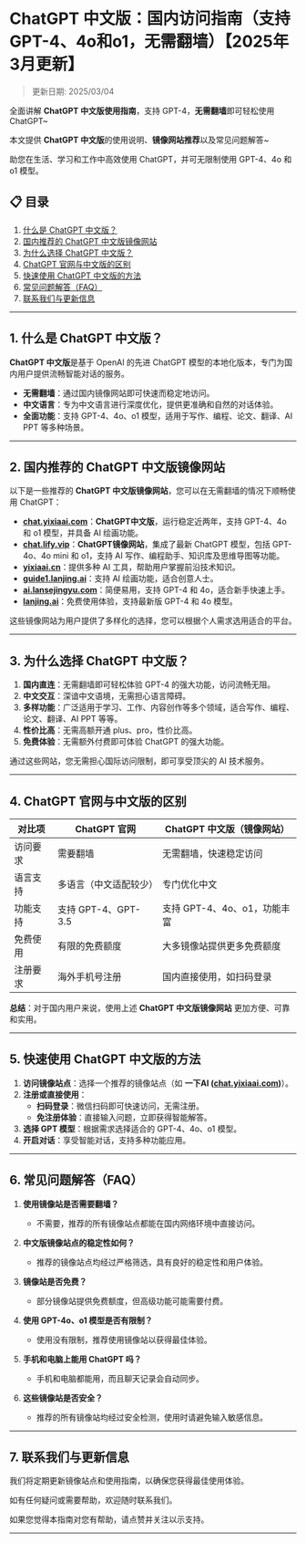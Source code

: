 # ChatGPT 中文版：国内访问指南（支持 GPT-4、4o和o1，无需翻墙）【2025年3月更新】 

>更新日期: 2025/03/04   

全面讲解 **ChatGPT 中文版使用指南**，支持 GPT-4，**无需翻墙**即可轻松使用 ChatGPT~

本文提供 **ChatGPT 中文版**的使用说明、**镜像网站推荐**以及常见问题解答~

助您在生活、学习和工作中高效使用 ChatGPT，并可无限制使用 GPT-4、4o 和 o1 模型。

## 📋 目录

1. [什么是 ChatGPT 中文版？](#1-什么是-chatgpt中文版)
2. [国内推荐的 ChatGPT 中文版镜像网站](#2-国内推荐的-chatgpt中文版镜像网站)
3. [为什么选择 ChatGPT 中文版？](#3-为什么选择-chatgpt-中文版)
4. [ChatGPT 官网与中文版的区别](#4-chatgpt-官网与中文版的区别)
5. [快速使用 ChatGPT 中文版的方法](#5-快速使用-chatgpt-中文版的方法)
6. [常见问题解答（FAQ）](#6-常见问题解答-faq)
7. [联系我们与更新信息](#7-联系我们与更新信息)

---

## 1. 什么是 ChatGPT 中文版？

**ChatGPT 中文版**是基于 OpenAI 的先进 ChatGPT 模型的本地化版本，专门为国内用户提供流畅智能对话的服务。

- **无需翻墙**：通过国内镜像网站即可快速而稳定地访问。
- **中文语言**：专为中文语言进行深度优化，提供更准确和自然的对话体验。
- **全面功能**：支持 GPT-4、4o、o1 模型，适用于写作、编程、论文、翻译、AI PPT 等多种场景。

---

## 2. 国内推荐的 ChatGPT 中文版镜像网站

以下是一些推荐的 **ChatGPT 中文版镜像网站**，您可以在无需翻墙的情况下顺畅使用 ChatGPT：
- **[chat.yixiaai.com](https://chat.yixiaai.com/)**：**ChatGPT中文版**，运行稳定近两年，支持 GPT-4、4o 和 o1 模型，并具备 AI 绘画功能。
- **[chat.lify.vip](https://www.yixiaai.com/)**：**ChatGPT镜像网站**，集成了最新 ChatGPT 模型，包括 GPT-4o、4o mini 和 o1，支持 AI 写作、编程助手、知识库及思维导图等功能。
- **[yixiaai.cn](https://yixiaai.cn/)**：提供多种 AI 工具，帮助用户掌握前沿技术知识。
- **[guide1.lanjing.ai](https://guide1.lanjing.ai/)**：支持 AI 绘画功能，适合创意人士。
- **[ai.lansejingyu.com](https://ai.lansejingyu.com/)**：简便易用，支持 GPT-4 和 4o，适合新手快速上手。
- **[lanjing.ai](https://lanjing.ai/)**：免费使用体验，支持最新版 GPT-4 和 4o 模型。

这些镜像网站为用户提供了多样化的选择，您可以根据个人需求选用适合的平台。

---

## 3. 为什么选择 ChatGPT 中文版？

1. **国内直连**：无需翻墙即可轻松体验 GPT-4 的强大功能，访问流畅无阻。
2. **中文交互**：深谙中文语境，无需担心语言障碍。
3. **多样功能**：广泛适用于学习、工作、内容创作等多个领域，适合写作、编程、论文、翻译、AI PPT 等等。
4. **性价比高**：无需高额开通 plus、pro，性价比高。
5. **免费体验**：无需额外付费即可体验 ChatGPT 的强大功能。

通过这些网站，您无需担心国际访问限制，即可享受顶尖的 AI 技术服务。

---

## 4. ChatGPT 官网与中文版的区别

| 对比项          | ChatGPT 官网                     | ChatGPT 中文版（镜像网站）         |
|-----------------|---------------------------------|-----------------------------------|
| 访问要求        | 需要翻墙                         | 无需翻墙，快速稳定访问            |
| 语言支持        | 多语言（中文适配较少）           | 专门优化中文                      |
| 功能支持        | 支持 GPT-4、GPT-3.5              | 支持 GPT-4、4o、o1，功能丰富      |
| 免费使用        | 有限的免费额度                  | 大多镜像站提供更多免费额度        |
| 注册要求        | 海外手机号注册                  | 国内直接使用，如扫码登录          |

**总结**：对于国内用户来说，使用上述 **ChatGPT 中文版镜像网站** 更加方便、可靠和实用。

---

## 5. 快速使用 ChatGPT 中文版的方法

1. **访问镜像站点**：选择一个推荐的镜像站点（如 **一下AI ([chat.yixiaai.com](https://chat.yixiaai.com/))**）。
2. **注册或直接使用**：
   - **扫码登录**：微信扫码即可快速访问，无需注册。
   - **免注册体验**：直接输入问题，立即获得智能解答。
3. **选择 GPT 模型**：根据需求选择适合的 GPT-4、4o、o1 模型。
4. **开启对话**：享受智能对话，支持多种功能应用。

---

## 6. 常见问题解答（FAQ）

1. **使用镜像站是否需要翻墙？**
   - 不需要，推荐的所有镜像站点都能在国内网络环境中直接访问。

2. **中文版镜像站点的稳定性如何？**
   - 推荐的镜像站点均经过严格筛选，具有良好的稳定性和用户体验。

3. **镜像站是否免费？**
   - 部分镜像站提供免费额度，但高级功能可能需要付费。

4. **使用 GPT-4o、o1 模型是否有限制？**
   - 使用没有限制，推荐使用镜像站以获得最佳体验。

5. **手机和电脑上能用 ChatGPT 吗？**
   - 手机和电脑都能用，而且聊天记录会自动同步。

6. **这些镜像站是否安全？**
   - 推荐的所有镜像站均经过安全检测，使用时请避免输入敏感信息。

---

## 7. 联系我们与更新信息

我们将定期更新镜像站点和使用指南，以确保您获得最佳使用体验。

如有任何疑问或需要帮助，欢迎随时联系我们。

如果您觉得本指南对您有帮助，请点赞并关注以示支持。

---
